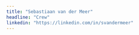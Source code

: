 ```yaml
---
title: "Sebastiaan van der Meer"
headline: "Crew"
linkedin: "https://linkedin.com/in/svandermeer"
---
```

